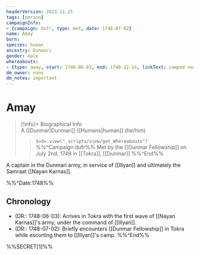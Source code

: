 ```yaml
---
headerVersion: 2023.11.25
tags: [person]
campaignInfo: 
- {campaign: dufr, type: met, date: 1748-07-02}
name: Amay
born:
species: human
ancestry: Dunmari
gender: male
whereabouts:
- {type: away, start: 1748-06-03, end: 1748-12-14, linkText: camped near, location: Tokra, format: "<name:q>"}
dm_owner: none
dm_notes: important
---
```

# Amay
>[!info]+ Biographical Info  
> A [[Dunmar|Dunmari]] [[Humans|human]] (he/him)  
>> `$=dv.view("_scripts/view/get_Whereabouts")`  
>> %%^Campaign:dufr%% Met by the [[Dunmar Fellowship]] on July 2nd, 1748 in [[Tokra]], [[Dunmar]] %%^End%%

A captain in the Dunmari army, in service of [[Illyan]] and ultimately the Samraat [[Nayan Karnas]]. 

%%^Date:1748%%
## Chronology
- (DR:: 1748-06-03): Arrives in Tokra with the first wave of [[Nayan Karnas]]'s army, under the command of [[Illyan]]. 
- (DR:: 1748-07-02): Briefly encounters [[Dunmar Fellowship]] in Tokra while escorting them to [[Illyan]]'s camp. 
%%^End%%

%%SECRET[1]%%